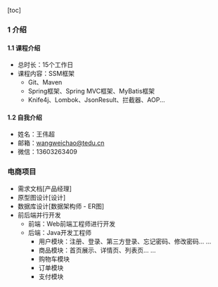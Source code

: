 [toc]

### 1 介绍

#### 1.1 课程介绍

* 总时长：15个工作日
* 课程内容：SSM框架
  * Git、Maven
  * Spring框架、Spring MVC框架、MyBatis框架
  * Knife4j、Lombok、JsonResult、拦截器、AOP...

#### 1.2 自我介绍

* 姓名：王伟超
* 邮箱：wangweichao@tedu.cn
* 微信：13603263409



### 电商项目

* 需求文档[产品经理]
* 原型图设计[设计]
* 数据库设计[数据架构师 - ER图]
* 前后端并行开发
  * 前端：Web前端工程师进行开发
  * 后端：Java开发工程师
    * 用户模块：注册、登录、第三方登录、忘记密码、修改密码... ...
    * 商品模块：首页展示、详情页、列表页... ...
    * 购物车模块
    * 订单模块
    * 支付模块



















